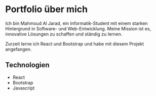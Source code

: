 # Portfolio über mich

Ich bin Mahmoud Al Jarad, ein Informatik-Student mit einem starken Hintergrund in Software- und Web-Entwicklung. Meine Mission ist es, innovative Lösungen zu schaffen und ständig zu lernen.

Zurzeit lerne ich React und Bootstrap und habe mit diesem Projekt angefangen.

## Technologien

- React
- Bootstrap
- Javascript
